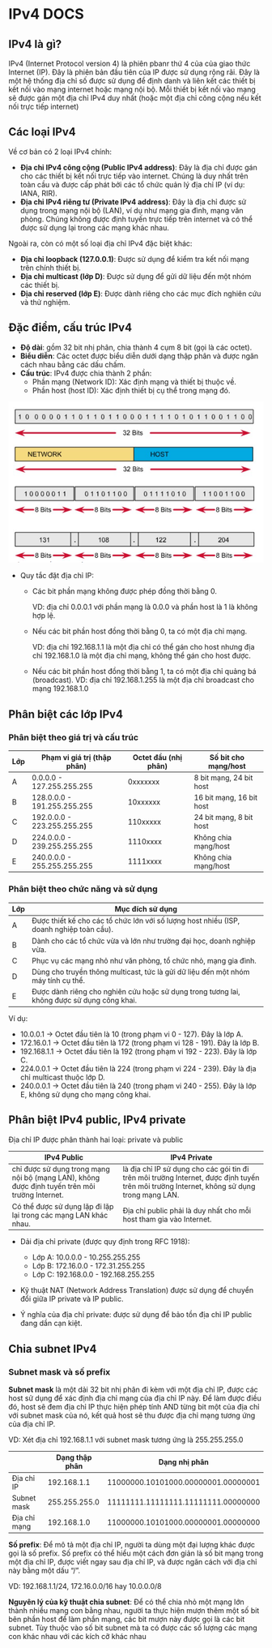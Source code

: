 # IPv4 DOCS

## IPv4 là gì?

IPv4 (Internet Protocol version 4) là phiên pbanr thứ 4 của của giao thức Internet (IP). Đây là phiên bản đầu tiên của IP được sử dụng rộng rãi. Đây là một hệ thống địa chỉ số được sử dụng để định danh và liên kết các thiết bị kết nối vào mạng internet hoặc mạng nội bộ. Mỗi thiết bị kết nối vào mạng sẽ được gán một địa chỉ IPv4 duy nhất (hoặc một địa chỉ công cộng nếu kết nối trực tiếp internet)

## Các loại IPv4

Về cơ bản có 2 loại IPv4 chính:

- **Địa chỉ IPv4 công cộng (Public IPv4 address)**: Đây là địa chỉ được gán cho các thiết bị kết nối trực tiếp vào internet. Chúng là duy nhất trên toàn cầu và được cấp phát bởi các tổ chức quản lý địa chỉ IP (ví dụ: IANA, RIR).
- **Địa chỉ IPv4 riêng tư (Private IPv4 address)**: Đây là địa chỉ được sử dụng trong mạng nội bộ (LAN), ví dụ như mạng gia đình, mạng văn phòng. Chúng không được định tuyến trực tiếp trên internet và có thể được sử dụng lại trong các mạng khác nhau.

Ngoài ra, còn có một số loại địa chỉ IPv4 đặc biệt khác:

- **Địa chỉ loopback (127.0.0.1)**: Được sử dụng để kiểm tra kết nối mạng trên chính thiết bị.
- **Địa chỉ multicast (lớp D)**: Được sử dụng để gửi dữ liệu đến một nhóm các thiết bị.
- **Địa chỉ reserved (lớp E)**: Được dành riêng cho các mục đích nghiên cứu và thử nghiệm.

## Đặc điểm, cấu trúc IPv4

- **Độ dài**: gồm 32 bit nhị phân, chia thành 4 cụm 8 bit (gọi là các octet).
- **Biểu diễn**: Các octet được biểu diễn dưới dạng thập phân và được ngăn cách nhau bằng các dấu chấm.
- **Cấu trúc**: IPv4 được chia thành 2 phần:
  - Phần mạng (Network ID): Xác định mạng và thiết bị thuộc về.
  - Phần host (host ID): Xác định thiết bị cụ thể trong mạng đó.

![Cấu trúc địa chỉ IP](../images/Cau-truc-dia-chi-IP.png)

- Quy tắc đặt địa chỉ IP:
  - Các bit phần mạng không được phép đồng thời bằng 0.

    VD: địa chỉ 0.0.0.1 với phần mạng là 0.0.0 và phần host là 1 là không hợp lệ.
  - Nếu các bit phần host đồng thời bằng 0, ta có một địa chỉ mạng.

    VD: địa chỉ 192.168.1.1 là một địa chỉ có thể gán cho host nhưng địa chỉ 192.168.1.0 là một địa chỉ mạng, không thể gán cho host được.
  - Nếu các bit phần host đồng thời bằng 1, ta có một địa chỉ quảng bá (broadcast).
    VD: địa chỉ 192.168.1.255 là một địa chỉ broadcast cho mạng 192.168.1.0

## Phân biệt các lớp IPv4

### Phân biệt theo giá trị và cấu trúc

| Lớp | Phạm vi giá trị (thập phân) | Octet đầu (nhị phân) | Số bit cho mạng/host |
|-----------|-----------|-------------|---------|
| A | 0.0.0.0 - 127.255.255.255 | 0xxxxxxx | 8 bit mạng, 24 bit host |
| B | 128.0.0.0 - 191.255.255.255 | 10xxxxxx | 16 bit mạng, 16 bit host |
| C | 192.0.0.0 - 223.255.255.255 | 110xxxxx | 24 bit mạng, 8 bit host |
| D | 224.0.0.0 - 239.255.255.255 | 1110xxxx | Không chia mạng/host |
| E | 240.0.0.0 - 255.255.255.255 | 1111xxxx | Không chia mạng/host |

### Phân biệt theo chức năng và sử dụng

| Lớp | Mục đích sử dụng |
|-----------|-------------|
| A | Được thiết kế cho các tổ chức lớn với số lượng host nhiều (ISP, doanh nghiệp toàn cầu). |
| B | Dành cho các tổ chức vừa và lớn như trường đại học, doanh nghiệp vừa. |
| C | Phục vụ các mạng nhỏ như văn phòng, tổ chức nhỏ, mạng gia đình. |
| D | Dùng cho truyền thông multicast, tức là gửi dữ liệu đến một nhóm máy tính cụ thể. |
| E | Được dành riêng cho nghiên cứu hoặc sử dụng trong tương lai, không được sử dụng công khai. |

Ví dụ:

- 10.0.0.1 -> Octet đầu tiên là 10 (trong phạm vi 0 - 127). Đây là lớp A.
- 172.16.0.1 -> Octet đầu tiên là 172 (trong phạm vi 128 - 191). Đây là lớp B.
- 192.168.1.1 -> Octet đầu tiên là 192 (trong phạm vi 192 - 223). Đây là lớp C.
- 224.0.0.1 -> Octet đầu tiên là 224 (trong phạm vi 224 - 239). Đây là địa chỉ multicast thuộc lớp D.
- 240.0.0.1 -> Octet đầu tiên là 240 (trong phạm vi 240 - 255). Đây là lớp E, không sử dụng cho mạng công khai.

## Phân biệt IPv4 public, IPv4 private

Địa chỉ IP được phân thành hai loại: private và public

| IPv4 Public | IPv4 Private |
|-------------|---------|
| chỉ được sử dụng trong mạng nội bộ (mạng LAN), không được định tuyến trên môi trường Internet. | là địa chỉ IP sử dụng cho các gói tin đi trên môi trường Internet, được định tuyến trên môi trường Internet, không sử dụng trong mạng LAN. |
| Có thể được sử dụng lặp đi lặp lại trong các mạng LAN khác nhau. | Địa chỉ public phải là duy nhất cho mỗi host tham gia vào Internet. |

- Dải địa chỉ private (được quy định trong RFC 1918):
  - Lớp A: 10.0.0.0 - 10.255.255.255
  - Lớp B: 172.16.0.0 - 172.31.255.255
  - Lớp C: 192.168.0.0 - 192.168.255.255

- Kỹ thuật NAT (Network Address Translation) được sử dụng để chuyển đổi giữa IP private và IP public.

- Ý nghĩa của địa chỉ private: được sử dụng để bảo tồn địa chỉ IP public đang dần cạn kiệt.

## Chia subnet IPv4

### Subnet mask và số prefix

**Subnet mask** là một dải 32 bit nhị phân đi kèm với một địa chỉ IP, được các host sử dụng để xác định địa chỉ mạng của địa chỉ IP này. Để làm được điều đó, host sẽ đem địa chỉ IP thực hiện phép tính AND từng bit một của địa chỉ với subnet mask của nó, kết quả host sẽ thu được địa chỉ mạng tương ứng của địa chỉ IP.

VD: Xét địa chỉ 192.168.1.1  với subnet mask tương ứng là 255.255.255.0

|  | Dạng thập phân | Dạng nhị phân |
|-----------|-------------|---------|
| Địa chỉ IP | 192.168.1.1 | 11000000.10101000.00000001.00000001 |
| Subnet mask | 255.255.255.0 | 11111111.11111111.11111111.00000000 |
| Địa chỉ mạng | 192.168.1.0 | 11000000.10101000.00000001.00000000 |

**Số prefix**: Để mô tả một địa chỉ IP, người ta dùng một đại lượng khác được gọi là số prefix. Số prefix có thể hiểu một cách đơn giản là số bit mạng trong một địa chỉ IP, được viết ngay sau địa chỉ IP, và được ngăn cách với địa chỉ này bằng một dấu “/”.

VD: 192.168.1.1/24, 172.16.0.0/16 hay 10.0.0.0/8

**Nguyên lý của kỹ thuật chia subnet**: Để có thể chia nhỏ một mạng lớn thành nhiều mạng con bằng nhau, người ta thực hiện mượn thêm một số bit bên phần host để làm phần mạng, các bit mượn này được gọi là các bit subnet. Tùy thuộc vào số bit subnet mà ta có được các số lượng các mạng con khác nhau với các kích cỡ khác nhau
